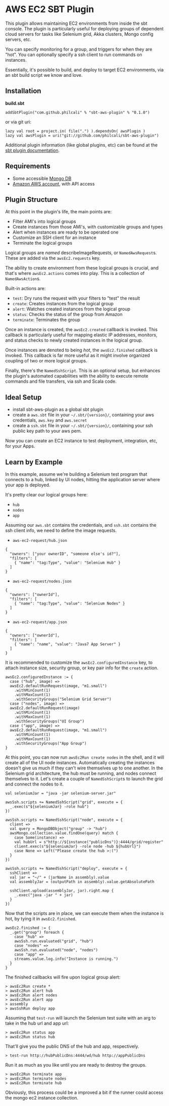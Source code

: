 # AWS EC2 SBT Plugin

This plugin allows maintaining EC2 environments from inside the sbt console.
The plugin is particularly useful for deploying groups of dependent
cloud servers for tasks like Selenium grid, Akka clusters, Mongo config
servers, etc.

You can specify monitoring for a group, and triggers for when they are "hot".
You can optionally specify a ssh client to run commands on instances.

Essentially, it's possible to build, and deploy to target EC2 environments, via
an sbt build script we know and love.

## Installation

__build.sbt__

```
addSbtPlugin("com.github.philcali" % "sbt-aws-plugin" % "0.1.0")
```

or via git uri:

```
lazy val root = project.in( file(".") ).dependsOn( awsPlugin )
lazy val awsPlugin = uri("git://github.com/philcali/sbt-aws-plugin")
```

Additional plugin information (like global plugins, etc) can be found
at the [sbt plugin documentation][1].

## Requirements

- Some accessible [Mongo DB][2]
- [Amazon AWS account][3], with API access

## Plugin Structure

At this point in the plugin's life, the main points are:

- Filter AMI's into logical groups
- Create instances from those AMI's, with customizable groups and types
- Alert when instances are ready to be operated one
- Customize an SSH client for an instance
- Terminate the logical groups

Logical groups are _named_ describeImageRequests, or
`NamedAwsRequest`s. These are added via the `awsEc2.requests` key.

The ability to create environment from these logical groups is
crucial, and that's where `awsEc2.actions` comes into play. This is a
collection of `NamedAwsAction`s.

Built-in actions are:

- `test`: Dry runs the request with your filters to "test" the result
- `create`: Creates instances from the logical group
- `alert`: Watches created instances from the logical group
- `status`: Checks the status of the group from Amazon
- `terminate`: Terminates the group

Once an instance is created, the `awsEc2.created` callback is invoked.
This callback is particularly useful for mapping elastic IP
addresses, monitors, and status checks to newly created instances
in the logical group.

Once instances are denoted to being _hot_, the `awsEc2.finished`
callback is invoked. This callback is far more useful as it might
involve organized coupling of two or more logical groups.

Finally, there's the `NamedSshScript`. This is an optional setup, but
enhances the plugin's automated capabilities with the ability to
execute remote commands and file transfers, via ssh and Scala code.

## Ideal Setup

- install sbt-aws-plugin as a global sbt plugin
- create a `aws.sbt` file in your `~/.sbt/{version}/`, containing your aws credentials, `aws.key` and `aws.secret`
- create a `ssh.sbt` file in your `~/.sbt/{version}/`, containing your ssh public key path to your aws pem.

Now you can create an EC2 instance to test deployment, integration, etc, for your Apps.

## Learn by Example

In this example, assume we're building a Selenium test program that
connects to a hub, linked by UI nodes, hitting the application server
where your app is deployed.

It's pretty clear our logical groups here:

- `hub`
- `nodes`
- `app`

Assuming our `aws.sbt` contains the credentials, and `ssh.sbt`
contains the ssh client info, we need to define the image requests.

- `aws-ec2-request/hub.json`

```
{
  "owners": ["your ownerID", "someone else's id?"],
  "filters": [
    { "name": "tag:Type", "value": "Selenium Hub" }
  ]
}
```

- `aws-ec2-request/nodes.json`

```
{
  "owners": ["ownerId"],
  "filters": [
    { "name": "tag:Type", "value": "Selenium Nodes" }
  ]
}
```

- `aws-ec2-request/app.json`

```
{
  "owners": ["ownerId"],
  "filters": [
    { "name": "name", "value": "Java7 App Server" }
  ]
}
```

It is recommended to customize the `awsEc2.configuredInstance` key, to
attach instance size, security group, or key pair info for the `create` action.

```
awsEc2.configuredInstance := {
  case ("hub", image) =>
  awsEc2.defaultRunRequest(image, "m1.small")
    .withMinCount(1)
    .withMaxCount(1)
    .withSecurityGroups("Selenium Grid Server")
  case ("nodes", image) =>
  awsEc2.defaultRunRequest(image)
    .withMinCount(1)
    .withMaxCount(1)
    .withSecurityGroups("UI Group")
  case ("app", image) =>
  awsEc2.defaultRunRequest(image, "m1.small")
    .withMinCount(1)
    .withMaxCount(1)
    .withSecurityGroups("App Group")
}
```

At this point, you can now run `awsEc2Run create nodes` in the shell,
and it will create all of the UI node instances. Automatically
creating the instances doesn't give us much if they can't wire
themselves up to one another. In the Selenium grid architecture,
the hub must be running, and nodes connect themselves to it. Let's
create a couple of `NamedSshScript`s to launch the grid and connect
the nodes to it.

```
val seleniumJar = "java -jar selenium-server.jar"

awsSsh.scripts += NamedSshScript("grid", execute = {
  _.exec(s"${seleniumJar} -role hub")
})

awsSsh.scripts += NamedSshScript("node", execute = {
  client =>
  val query = MongoDBObject("group" -> "hub")
  awsMongo.collection.value.findOne(query) match {
    case Some(instance) =>
    val hubUrl = s"http://${instance("publicDns")}:4444/grid/register"
    client.exec(s"${seleniumJar} -role node -hub ${hubUrl}")
    case None => Left("Please create the hub >:(")
  }
})

awsSsh.scripts += NamedSshScript("deploy", execute = {
  sshClient =>
  val jar = "~/" + (jarName in assembly).value
  val assemblyJar = (outputPath in assembly).value.getAbsolutePath

  sshClient.upload(assemblyJar, jar).right.map {
    _.exec("java -jar " + jar)
  }
})
```

Now that the scripts are in place, we can execute them when the
instance is hot, by tying it in `awsEc2.finished`.

```
awsEc2.finished := {
  _.get("group") foreach {
    case "hub" =>
    awsSsh.run.evaluated("grid", "hub")
    case "nodes" =>
    awsSsh.run.evaluated("node", "nodes")
    case "app" =>
    streams.value.log.info("Instance is running.")
  }
}
```

The finished callbacks will fire upon logical group alert:

```
> awsEc2Run create *
> awsEc2Run alert hub
> awsEc2Run alert nodes
> awsEc2Run alert app
> assembly
> awsSshRun deploy app
```

Assuming that `test-run` will launch the Selenium test suite with an
arg to take in the hub url and app url:

```
> awsEc2Run status app
> awsEc2Run status hub
```

That'll give you the public DNS of the hub and app, respectively.

```
> test-run http://hubPublicDns:4444/wd/hub http://appPublicDns
```

Run it as much as you like until you are ready to destroy the groups.

```
> awsEc2Run terminate app
> awsEc2Run terminate nodes
> awsEc2Run terminate hub
```

Obviously, this process could be a improved a bit if the runner could
access the mongo ec2 instance collection.

[1]: http://www.scala-sbt.org/release/docs/Extending/Plugins
[2]: http://www.mongodb.com/
[3]: http://aws.amazon.com/
